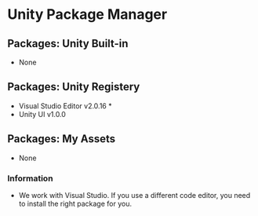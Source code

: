 # Unity Package Manager

## Packages: Unity Built-in
 - None

## Packages: Unity Registery
 - Visual Studio Editor v2.0.16 *
 - Unity UI v1.0.0

## Packages: My Assets
 - None

### Information
* We work with Visual Studio. If you use a different code editor, you need to install the right package for you.  